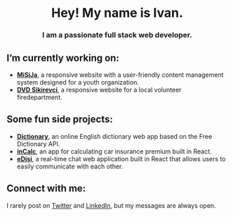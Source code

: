 <h1 align="center">Hey! My name is Ivan.</h1>
<h3 align="center">I am a passionate full stack web developer.</h3>

<h2>I’m currently working on:</h2>
<ul>

  <li><a href="https://github.com/isamardzija/misija-astro" target="blank"><b>MiSiJa</b></a><span>, a responsive website with a user-friendly content management system designed for a youth organization.</span></li>
  <li><a href="https://github.com/isamardzija/dvd-sikirevci-astro-payloadcms" target="blank"><b>DVD Sikirevci</b></a><span>, a responsive website for a local volunteer firedepartment.</span></li>

</ul>

<h2>Some fun side projects:</h2>
<ul>
     <li><a href="https://github.com/isamardzija/dictionary" target="blank"><b>Dictionary</b></a><span>, an online English dictionary web app based on the Free Dictionary API.</span></li>
  <li><a href="https://github.com/isamardzija/inCalc" target="blank"><b>inCalc</b></a><span>, an app for calculating car insurance premium built in React.</span></li>
    <li><a href="https://github.com/isamardzija/eDisi" target="blank"><b>eDisi</b></a><span>, a real-time chat web application built in React that allows users to easily communicate with each other.</span></li>
</ul>

<h2 align="left">Connect with me:</h2>
<p align="left">
  <span>I rarely post on <a href="https://twitter.com/i_samardzija" target="blank"><span>Twitter</span></a> and 
<a href="https://linkedin.com/in/ivansamardzija" target="blank">LinkedIn</a>, but my messages are always open.</span>
</p>

